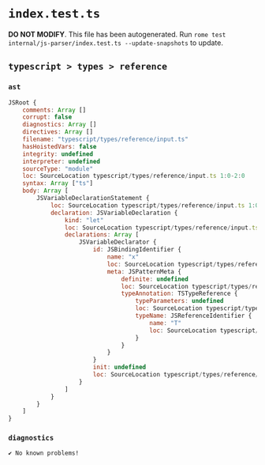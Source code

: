 # `index.test.ts`

**DO NOT MODIFY**. This file has been autogenerated. Run `rome test internal/js-parser/index.test.ts --update-snapshots` to update.

## `typescript > types > reference`

### `ast`

```javascript
JSRoot {
	comments: Array []
	corrupt: false
	diagnostics: Array []
	directives: Array []
	filename: "typescript/types/reference/input.ts"
	hasHoistedVars: false
	integrity: undefined
	interpreter: undefined
	sourceType: "module"
	loc: SourceLocation typescript/types/reference/input.ts 1:0-2:0
	syntax: Array ["ts"]
	body: Array [
		JSVariableDeclarationStatement {
			loc: SourceLocation typescript/types/reference/input.ts 1:0-1:9
			declaration: JSVariableDeclaration {
				kind: "let"
				loc: SourceLocation typescript/types/reference/input.ts 1:0-1:9
				declarations: Array [
					JSVariableDeclarator {
						id: JSBindingIdentifier {
							name: "x"
							loc: SourceLocation typescript/types/reference/input.ts 1:4-1:8
							meta: JSPatternMeta {
								definite: undefined
								loc: SourceLocation typescript/types/reference/input.ts 1:4-1:8
								typeAnnotation: TSTypeReference {
									typeParameters: undefined
									loc: SourceLocation typescript/types/reference/input.ts 1:7-1:8
									typeName: JSReferenceIdentifier {
										name: "T"
										loc: SourceLocation typescript/types/reference/input.ts 1:7-1:8 (T)
									}
								}
							}
						}
						init: undefined
						loc: SourceLocation typescript/types/reference/input.ts 1:4-1:8
					}
				]
			}
		}
	]
}
```

### `diagnostics`

```
✔ No known problems!

```
